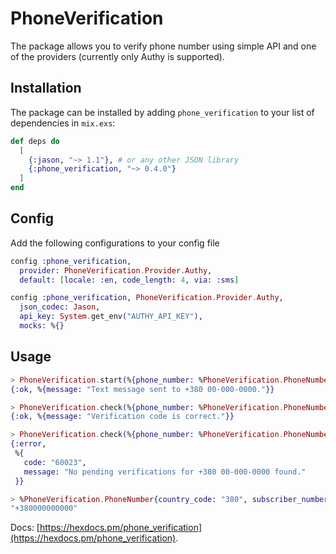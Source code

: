 # PhoneVerification

The package allows you to verify phone number using simple API and one of the providers (currently only Authy is supported).

## Installation

The package can be installed by adding `phone_verification` to your list of dependencies in `mix.exs`:

```elixir
def deps do
  [
    {:jason, "~> 1.1"}, # or any other JSON library
    {:phone_verification, "~> 0.4.0"}
  ]
end
```
## Config

Add the following configurations to your config file
```elixir
config :phone_verification,
  provider: PhoneVerification.Provider.Authy,
  default: [locale: :en, code_length: 4, via: :sms]

config :phone_verification, PhoneVerification.Provider.Authy,
  json_codec: Jason,
  api_key: System.get_env("AUTHY_API_KEY"),
  mocks: %{}
```

## Usage

```elixir
> PhoneVerification.start(%{phone_number: %PhoneVerification.PhoneNumber{country_code: "380", subscriber_number: "000000000"}})
{:ok, %{message: "Text message sent to +380 00-000-0000."}}

> PhoneVerification.check(%{phone_number: %PhoneVerification.PhoneNumber{country_code: "380", subscriber_number: "000000000"}, verification_code: "1111"})
{:ok, %{message: "Verification code is correct."}}

> PhoneVerification.check(%{phone_number: %PhoneVerification.PhoneNumber{country_code: "380", subscriber_number: "000000000"}, verification_code: "1111"})
{:error,
 %{
   code: "60023",
   message: "No pending verifications for +380 00-000-0000 found."
 }}

> %PhoneVerification.PhoneNumber{country_code: "380", subscriber_number: "000000000"} |> to_string()
"+380000000000"

```
Docs: [https://hexdocs.pm/phone_verification](https://hexdocs.pm/phone_verification).
